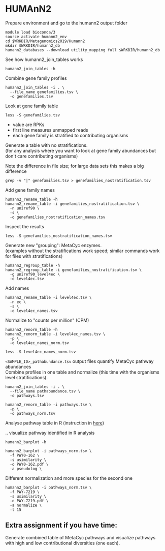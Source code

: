 # HUMAnN2
Prepare environment and go to the humann2 output folder
```
module load bioconda/3
source activate humann2_env
cd $WRKDIR/Metagenomics2019/Humann2
mkdir $WRKDIR/humann2_db
humann2_databases --download utility_mapping full $WRKDIR/humann2_db
```
See how humann2_join_tables works
```
humann2_join_tables -h
```

Combine gene family profiles
```
humann2_join_tables -i . \
  --file_name genefamilies.tsv \
  -o genefamilies.tsv
```

Look at gene family table
```
less -S genefamilies.tsv
```
 - value are RPKs
 - first line measures unmapped reads
 - each gene family is stratified to contributing organisms

Generate a table with no stratifications.  
(for any analysis where you want to look at gene family abundances but don't care contributing organisms)  

Note the difference in file size; for large data sets this makes a big difference
```
grep -v "|" genefamilies.tsv > genefamilies_nostratification.tsv
```

Add gene family names
```
humann2_rename_table -h
humann2_rename_table -i genefamilies_nostratification.tsv \
  -n uniref90 \
  -s \
  -o genefamilies_nostratification_names.tsv
```

Inspect the results
```
less -S genefamilies_nostratification_names.tsv
```

Generate new "grouping": MetaCyc enzymes.  
(examples without the stratifications work speed; similar commands work for files with stratifications)
```
humann2_regroup_table -h
humann2_regroup_table -i genefamilies_nostratification.tsv \
  -g uniref90_level4ec \
  -o level4ec.tsv
```
Add names
```
humann2_rename_table -i level4ec.tsv \
  -n ec \
  -s \
  -o level4ec_names.tsv
```
Normalize to "counts per million" (CPM)
```
humann2_renorm_table -h
humann2_renorm_table -i level4ec_names.tsv \
  -p \
  -o level4ec_names_norm.tsv

less -S level4ec_names_norm.tsv
```
`<SAMPLE_ID>_pathabundance.tsv` output files quantify MetaCyc pathway abundances  
Combine profiles in one table and normalize
(this time with the organisms level stratifications).

```
humann2_join_tables -i . \
  --file_name pathabundance.tsv \
  -o pathways.tsv

humann2_renorm_table -i pathways.tsv \
  -p \
  -o pathways_norm.tsv
```

Analyse pathway table in R (instruction in [here](/R_for_Humann2/README.md))

.. visualize pathway identified in R analysis

```
humann2_barplot -h

humann2_barplot -i pathways_norm.tsv \
  -f PWY0-162 \
  -s usimilarity \
  -o PWY0-162.pdf \
  -a pseudolog \
```

Different normalization and more species for the second one
```
humann2_barplot -i pathways_norm.tsv \
  -f PWY-7219 \
  -s usimilarity \
  -o PWY-7219.pdf \
  -a normalize \
  -t 15
```
## Extra assignment if you have time:
Generate combined table of MetaCyc pathways and visualize pathways with high and low contributional diversities (one each).
